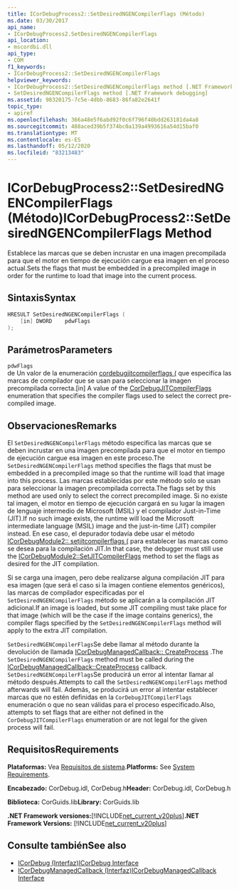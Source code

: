 ```yaml
---
title: ICorDebugProcess2::SetDesiredNGENCompilerFlags (Método)
ms.date: 03/30/2017
api_name:
- ICorDebugProcess2.SetDesiredNGENCompilerFlags
api_location:
- mscordbi.dll
api_type:
- COM
f1_keywords:
- ICorDebugProcess2::SetDesiredNGENCompilerFlags
helpviewer_keywords:
- ICorDebugProcess2::SetDesiredNGENCompilerFlags method [.NET Framework debugging]
- SetDesiredNGENCompilerFlags method [.NET Framework debugging]
ms.assetid: 98320175-7c5e-4dbb-8683-86fa82e2641f
topic_type:
- apiref
ms.openlocfilehash: 366a48e5f6abd92f0c6f796f40bdd263181da4a8
ms.sourcegitcommit: 488aced39b5f374bc0a139a4993616a54d15baf0
ms.translationtype: MT
ms.contentlocale: es-ES
ms.lasthandoff: 05/12/2020
ms.locfileid: "83213483"
---
```

# <a name="icordebugprocess2setdesiredngencompilerflags-method"></a><span data-ttu-id="26af7-102">ICorDebugProcess2::SetDesiredNGENCompilerFlags (Método)</span><span class="sxs-lookup"><span data-stu-id="26af7-102">ICorDebugProcess2::SetDesiredNGENCompilerFlags Method</span></span>
<span data-ttu-id="26af7-103">Establece las marcas que se deben incrustar en una imagen precompilada para que el motor en tiempo de ejecución cargue esa imagen en el proceso actual.</span><span class="sxs-lookup"><span data-stu-id="26af7-103">Sets the flags that must be embedded in a precompiled image in order for the runtime to load that image into the current process.</span></span>  
  
## <a name="syntax"></a><span data-ttu-id="26af7-104">Sintaxis</span><span class="sxs-lookup"><span data-stu-id="26af7-104">Syntax</span></span>  
  
```cpp  
HRESULT SetDesiredNGENCompilerFlags (  
    [in] DWORD    pdwFlags  
);  
```  
  
## <a name="parameters"></a><span data-ttu-id="26af7-105">Parámetros</span><span class="sxs-lookup"><span data-stu-id="26af7-105">Parameters</span></span>  
 `pdwFlags`  
 <span data-ttu-id="26af7-106">de Un valor de la enumeración [cordebugjitcompilerflags (](cordebugjitcompilerflags-enumeration.md) que especifica las marcas de compilador que se usan para seleccionar la imagen precompilada correcta.</span><span class="sxs-lookup"><span data-stu-id="26af7-106">[in] A value of the [CorDebugJITCompilerFlags](cordebugjitcompilerflags-enumeration.md) enumeration that specifies the compiler flags used to select the correct pre-compiled image.</span></span>  
  
## <a name="remarks"></a><span data-ttu-id="26af7-107">Observaciones</span><span class="sxs-lookup"><span data-stu-id="26af7-107">Remarks</span></span>  
 <span data-ttu-id="26af7-108">El `SetDesiredNGENCompilerFlags` método especifica las marcas que se deben incrustar en una imagen precompilada para que el motor en tiempo de ejecución cargue esa imagen en este proceso.</span><span class="sxs-lookup"><span data-stu-id="26af7-108">The `SetDesiredNGENCompilerFlags` method specifies the flags that must be embedded in a precompiled image so that the runtime will load that image into this process.</span></span> <span data-ttu-id="26af7-109">Las marcas establecidas por este método solo se usan para seleccionar la imagen precompilada correcta.</span><span class="sxs-lookup"><span data-stu-id="26af7-109">The flags set by this method are used only to select the correct precompiled image.</span></span> <span data-ttu-id="26af7-110">Si no existe tal imagen, el motor en tiempo de ejecución cargará en su lugar la imagen de lenguaje intermedio de Microsoft (MSIL) y el compilador Just-in-Time (JIT).</span><span class="sxs-lookup"><span data-stu-id="26af7-110">If no such image exists, the runtime will load the Microsoft intermediate language (MSIL) image and the just-in-time (JIT) compiler instead.</span></span> <span data-ttu-id="26af7-111">En ese caso, el depurador todavía debe usar el método [ICorDebugModule2:: setjitcompilerflags (](icordebugmodule2-setjitcompilerflags-method.md) para establecer las marcas como se desea para la compilación JIT.</span><span class="sxs-lookup"><span data-stu-id="26af7-111">In that case, the debugger must still use the [ICorDebugModule2::SetJITCompilerFlags](icordebugmodule2-setjitcompilerflags-method.md) method to set the flags as desired for the JIT compilation.</span></span>  
  
 <span data-ttu-id="26af7-112">Si se carga una imagen, pero debe realizarse alguna compilación JIT para esa imagen (que será el caso si la imagen contiene elementos genéricos), las marcas de compilador especificadas por el `SetDesiredNGENCompilerFlags` método se aplicarán a la compilación JIT adicional.</span><span class="sxs-lookup"><span data-stu-id="26af7-112">If an image is loaded, but some JIT compiling must take place for that image (which will be the case if the image contains generics), the compiler flags specified by the `SetDesiredNGENCompilerFlags` method will apply to the extra JIT compilation.</span></span>  
  
 <span data-ttu-id="26af7-113">`SetDesiredNGENCompilerFlags`Se debe llamar al método durante la devolución de llamada [ICorDebugManagedCallback:: CreateProcess](icordebugmanagedcallback-createprocess-method.md) .</span><span class="sxs-lookup"><span data-stu-id="26af7-113">The `SetDesiredNGENCompilerFlags` method must be called during the [ICorDebugManagedCallback::CreateProcess](icordebugmanagedcallback-createprocess-method.md) callback.</span></span> <span data-ttu-id="26af7-114">`SetDesiredNGENCompilerFlags`Se producirá un error al intentar llamar al método después.</span><span class="sxs-lookup"><span data-stu-id="26af7-114">Attempts to call the `SetDesiredNGENCompilerFlags` method afterwards will fail.</span></span> <span data-ttu-id="26af7-115">Además, se producirá un error al intentar establecer marcas que no estén definidas en la `CorDebugJITCompilerFlags` enumeración o que no sean válidas para el proceso especificado.</span><span class="sxs-lookup"><span data-stu-id="26af7-115">Also, attempts to set flags that are either not defined in the `CorDebugJITCompilerFlags` enumeration or are not legal for the given process will fail.</span></span>  
  
## <a name="requirements"></a><span data-ttu-id="26af7-116">Requisitos</span><span class="sxs-lookup"><span data-stu-id="26af7-116">Requirements</span></span>  
 <span data-ttu-id="26af7-117">**Plataformas:** Vea [Requisitos de sistema](../../get-started/system-requirements.md).</span><span class="sxs-lookup"><span data-stu-id="26af7-117">**Platforms:** See [System Requirements](../../get-started/system-requirements.md).</span></span>  
  
 <span data-ttu-id="26af7-118">**Encabezado:** CorDebug.idl, CorDebug.h</span><span class="sxs-lookup"><span data-stu-id="26af7-118">**Header:** CorDebug.idl, CorDebug.h</span></span>  
  
 <span data-ttu-id="26af7-119">**Biblioteca:** CorGuids.lib</span><span class="sxs-lookup"><span data-stu-id="26af7-119">**Library:** CorGuids.lib</span></span>  
  
 <span data-ttu-id="26af7-120">**.NET Framework versiones:**[!INCLUDE[net_current_v20plus](../../../../includes/net-current-v20plus-md.md)]</span><span class="sxs-lookup"><span data-stu-id="26af7-120">**.NET Framework Versions:** [!INCLUDE[net_current_v20plus](../../../../includes/net-current-v20plus-md.md)]</span></span>  
  
## <a name="see-also"></a><span data-ttu-id="26af7-121">Consulte también</span><span class="sxs-lookup"><span data-stu-id="26af7-121">See also</span></span>

- [<span data-ttu-id="26af7-122">ICorDebug (Interfaz)</span><span class="sxs-lookup"><span data-stu-id="26af7-122">ICorDebug Interface</span></span>](icordebug-interface.md)
- [<span data-ttu-id="26af7-123">ICorDebugManagedCallback (Interfaz)</span><span class="sxs-lookup"><span data-stu-id="26af7-123">ICorDebugManagedCallback Interface</span></span>](icordebugmanagedcallback-interface.md)
